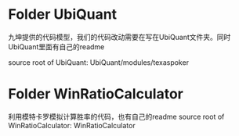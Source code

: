 Folder UbiQuant
=================

九坤提供的代码模型，我们的代码改动需要在写在UbiQuant文件夹。同时UbiQuant里面有自己的readme

source root of UbiQuant: UbiQuant/modules/texaspoker

Folder WinRatioCalculator
=================

利用模特卡罗模拟计算胜率的代码，也有自己的readme
source root of WinRatioCalculator: WinRatioCalculator
